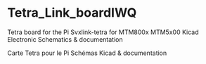 # Tetra_Link_boardIWQ
 Tetra board for the Pi Svxlink-tetra for MTM800x MTM5x00
 Kicad Electronic Schematics & documentation
 
 Carte Tetra pour le Pi
 Schémas Kicad & documentation
 
 
